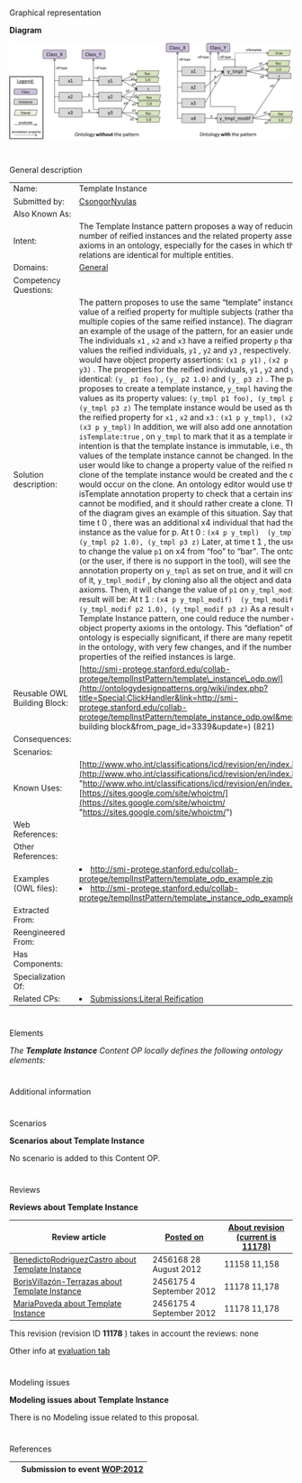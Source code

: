 # 

 Graphical representation



__Diagram__ 





[![Image:TemplatePatternBeforeAndAfter.png](public/images/4/4c/TemplatePatternBeforeAndAfter.png)](../Image/TemplatePatternBeforeAndAfter.png "Image:TemplatePatternBeforeAndAfter.png")





# 

 General description




|  |  |
| --- | --- |
|  Name:  |  Template Instance  |
|  Submitted by:  | [CsongorNyulas](../User/CsongorNyulas "User:CsongorNyulas")  |
|  Also Known As:  |  |
|  Intent:  |  The Template Instance pattern proposes a way of reducing the number of reified instances and the related property assertion axioms in an ontology, especially for the cases in which the reified relations are identical for multiple entities.  |
|  Domains:  | [General](../Community/General "Community:General")  |
|  Competency Questions:  |  |
|  Solution description:  |  The pattern proposes to use the same “template” instance as the value of a reified property for multiple subjects (rather than having multiple copies of the same reified instance). The diagram presents an example of the usage of the pattern, for an easier understanding. The individuals `x1`  , `x2`  and `x3`  have a reified property `p`  that have as values the reified individuals, `y1`  , `y2`  and `y3`  , respectively. In OWL, we would have object property assertions: `(x1 p y1)`  , `(x2 p y2)`  , `(x3 p y3)`  . The properties for the reified individuals, `y1`  , `y2`  and `y3`  are all identical: `(y_ p1 foo)`  , `(y_ p2 1.0)`  and `(y_ p3 z)`  .  The pattern proposes to create a template instance, `y_tmpl`  having the common values as its property values: `(y_tmpl p1 foo), (y_tmpl p2 1.0), (y_tmpl p3 z)`  The template instance would be used as the value for the reified property for `x1`  , `x2`  and `x3`  : `(x1 p y_tmpl), (x2 p y_tmpl), (x3 p y_tmpl)`  In addition, we will also add one annotation property, `isTemplate:true`  , on `y_tmpl`  to mark that it as a template instance.The intention is that the template instance is immutable, i.e., the property values of the template instance cannot be changed.  In the case that a user would like to change a property value of the reified relation, a clone of the template instance would be created and the change would occur on the clone. An ontology editor would use the  isTemplate  annotation property to check that a certain instance cannot be modified, and it should rather create a clone.  The right side of the diagram gives an example of this situation. Say that at a given time t 0  , there was an additional x4 individual that had the template instance as the value for p.  At t 0  : `(x4 p y_tmpl)  (y_tmpl p1 foo), (y_tmpl p2 1.0), (y_tmpl p3 z)`  Later, at time t 1  , the user decides to change the value `p1`  on x4 from “foo” to “bar”. The ontology editor (or the user, if there is no support in the tool), will see the  isTemplate  annotation property on `y_tmpl`  as set on true, and it will create a clone of it, `y_tmpl_modif`  , by cloning also all the object and data property axioms. Then, it will change the value of `p1`  on `y_tmpl_modif`  . So, the result will be:  At t 1  : `(x4 p y_tmpl_modif)  (y_tmpl_modif p1 bar), (y_tmpl_modif p2 1.0), (y_tmpl_modif p3 z)`  As a result of using the Template Instance pattern, one could reduce the number of data and object property axioms in the ontology. This “deflation” of the ontology is especially significant, if there are many repetitive values in the ontology, with very few changes, and if the number of properties of the reified instances is large.  |
|  Reusable OWL Building Block:  | [http://smi-protege.stanford.edu/collab-protege/templInstPattern/template\_instance\_odp.owl](http://ontologydesignpatterns.org/wiki/index.php?title=Special:ClickHandler&link=http://smi-protege.stanford.edu/collab-protege/templInstPattern/template_instance_odp.owl&message=OWL building block&from_page_id=3339&update=)  (821)  |
|  Consequences:  |  |
|  Scenarios:  |  |
|  Known Uses:  | [http://www.who.int/classifications/icd/revision/en/index.html](http://www.who.int/classifications/icd/revision/en/index.html "http://www.who.int/classifications/icd/revision/en/index.html")  , [https://sites.google.com/site/whoictm/](https://sites.google.com/site/whoictm/ "https://sites.google.com/site/whoictm/")  |
|  Web References:  |  |
|  Other References:  |  |
|  Examples (OWL files):  | <li><a class="external free" href="http://smi-protege.stanford.edu/collab-protege/templInstPattern/template_odp_example.zip" rel="nofollow" title="http://smi-protege.stanford.edu/collab-protege/templInstPattern/template_odp_example.zip">        http://smi-protege.stanford.edu/collab-protege/templInstPattern/template_odp_example.zip       </a></li><li><a class="external free" href="http://smi-protege.stanford.edu/collab-protege/templInstPattern/template_instance_odp_example.zip" rel="nofollow" title="http://smi-protege.stanford.edu/collab-protege/templInstPattern/template_instance_odp_example.zip">        http://smi-protege.stanford.edu/collab-protege/templInstPattern/template_instance_odp_example.zip       </a></li> |
|  Extracted From:  |  |
|  Reengineered From:  |  |
|  Has Components:  |  |
|  Specialization Of:  |  |
|  Related CPs:  | <li><a href="Submissions%253ALiteral_Reification.html" title="Submissions:Literal Reification">        Submissions:Literal Reification       </a></li> |



  





# 

 Elements



_The
 __Template Instance__ 
 Content OP locally defines the following ontology elements:_ 




# 

 Additional information



# 

 Scenarios




__Scenarios about Template Instance__ 


 No scenario is added to this Content OP.
 




# 

 Reviews




__Reviews about Template Instance__ 



|  Review article  | [Posted on](../Property/CreationDate "Property:CreationDate")  | [About revision (current is 11178)](../Property/ReviewAboutVersion "Property:ReviewAboutVersion")  |
| --- | --- | --- |
| [BenedictoRodriguezCastro about Template Instance](../Reviews/BenedictoRodriguezCastro_about_Template_Instance "Reviews:BenedictoRodriguezCastro about Template Instance")  |  2456168  28 August 2012  |  11158  11,158  |
| [BorisVillazón-Terrazas about Template Instance](../Reviews/BorisVillazón-Terrazas_about_Template_Instance "Reviews:BorisVillazón-Terrazas about Template Instance")  |  2456175  4 September 2012  |  11178  11,178  |
| [MariaPoveda about Template Instance](../Reviews/MariaPoveda_about_Template_Instance "Reviews:MariaPoveda about Template Instance")  |  2456175  4 September 2012  |  11178  11,178  |



 This revision (revision ID
 __11178__ 
 ) takes in account the reviews: none
 



 Other info at
 [evaluation tab](http://ontologydesignpatterns.org/wiki/index.php?title=Submissions:Template_Instance&action=evaluation "http://ontologydesignpatterns.org/wiki/index.php?title=Submissions:Template_Instance&action=evaluation") 





  





# 

 Modeling issues




__Modeling issues about Template Instance__ 


 There is no Modeling issue related to this proposal.
 




  





# 

 References



  






|  |  Submission to event [WOP:2012](../WOP/2012 "WOP:2012")  |
| --- | --- |